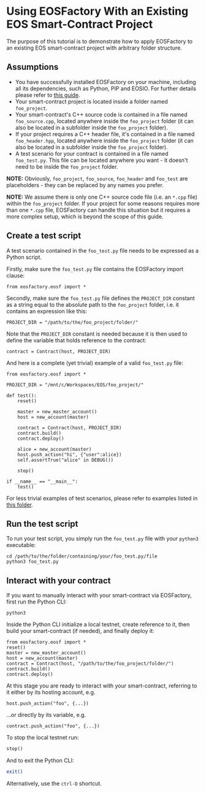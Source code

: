# Using EOSFactory With an Existing EOS Smart-Contract Project

The purpose of this tutorial is to demonstrate how to apply EOSFactory to an existing EOS smart-contract project with arbitrary folder structure.

## Assumptions

* You have successfully installed EOSFactory on your machine, including all its dependencies, such as Python, PIP and EOSIO. For further details please refer to [this guide](https://eosfactory.io/build/html/tutorials/01.InstallingEOSFactory.html).
* Your smart-contract project is located inside a folder named `foo_project`.
* Your smart-contract's C++ source code is contained in a file named `foo_source.cpp`, located anywhere inside the `foo_project` folder (it can also be located in a subfolder inside the `foo_project` folder).
* If your project requires a C++ header file, it's contained in a file named `foo_header.hpp`, located anywhere inside the `foo_project` folder (it can also be located in a subfolder inside the `foo_project` folder).
* A test scenario for your contract is contained in a file named `foo_test.py`. This file can be located anywhere you want - it doesn't need to be inside the `foo_project` folder.

**NOTE:** Obviously, `foo_project`, `foo_source`, `foo_header` and `foo_test` are placeholders - they can be replaced by any names you prefer.

**NOTE:** We assume there is only one C++ source code file (i.e. an  `*.cpp` file) within the `foo_project` folder. If your project for some reasons requires more than one `*.cpp` file, EOSFactory can handle this situation but it requires a more complex setup, which is beyond the scope of this guide.

## Create a test script

A test scenario contained in the `foo_test.py` file needs to be expressed as a  Python script.

Firstly, make sure the `foo_test.py` file contains the EOSFactory import clause:

```
from eosfactory.eosf import *
```

Secondly, make sure the `foo_test.py` file defines the  `PROJECT_DIR` constant as a string equal to the absolute path to the `foo_project` folder, i.e. it contains an expression like this:

```
PROJECT_DIR = "/path/to/the/foo_project/folder/"
```

Note that the `PROJECT_DIR` constant is needed because it is then used to define the variable that holds reference to the contract:

```
contract = Contract(host, PROJECT_DIR)
```

And here is a complete (yet trivial) example of a valid `foo_test.py` file:

```
from eosfactory.eosf import *

PROJECT_DIR = "/mnt/c/Workspaces/EOS/foo_project/"

def test():
    reset()
    
    master = new_master_account()
    host = new_account(master)
    
    contract = Contract(host, PROJECT_DIR)
    contract.build()
    contract.deploy()

    alice = new_account(master)
    host.push_action("hi", {"user":alice})
    self.assertTrue("alice" in DEBUG())

    stop()

if __name__ == "__main__":
    test()
```

For less trivial examples of test scenarios, please refer to examples listed in [this folder](https://github.com/tokenika/eosfactory/tree/master/contracts).

## Run the test script

To run your test script, you simply run the `foo_test.py` file with your `python3` executable:

```
cd /path/to/the/folder/containing/your/foo_test.py/file
python3 foo_test.py
```

## Interact with your contract

If you want to manually interact with your smart-contract via EOSFactory, first run the Python CLI:

```
python3
```

Inside the Python CLI initialize a local testnet, create reference to it, then build your smart-contract (if needed), and finally deploy it:

```
from eosfactory.eosf import *
reset()
master = new_master_account()
host = new_account(master)
contract = Contract(host, "/path/to/the/foo_project/folder/")
contract.build()
contract.deploy()
```

At this stage you are ready to interact with your smart-contract, referring to it either by its hosting account, e.g.

```
host.push_action("foo", {...})
```

...or directly by its variable, e.g.

```
contract.push_action("foo", {...})
```

To stop the local testnet run:

```python
stop()
```

And to exit the Python CLI:

```bash
exit()
```

Alternatively, use the `ctrl-D` shortcut.